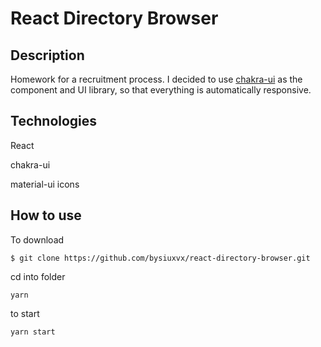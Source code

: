 # React Directory Browser

## Description

Homework for a recruitment process. I decided to use [chakra-ui](https://chakra-ui.com/) as the component and UI library, so that everything is automatically responsive.

## Technologies

React

chakra-ui

material-ui icons

## How to use

To download

    $ git clone https://github.com/bysiuxvx/react-directory-browser.git

cd into folder

    yarn

to start

    yarn start
